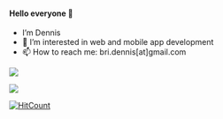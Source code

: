 #### Hello everyone 👋
- I’m Dennis
- 👀 I’m interested in web and mobile app development
- 📫 How to reach me: bri.dennis[at]gmail.com

![](https://github-readme-stats.vercel.app/api?username=bridennis&show_icons=true&theme=tokyonight)

![](https://github-readme-stats.vercel.app/api/top-langs/?username=bridennis&layout=compact)

[![HitCount](http://hits.dwyl.com/bridennis/bridennis.svg)](http://hits.dwyl.com/bridennis/bridennis)

<!---
bridennis/bridennis is a ✨ special ✨ repository because its `README.md` (this file) appears on your GitHub profile.
You can click the Preview link to take a look at your changes.
--->
